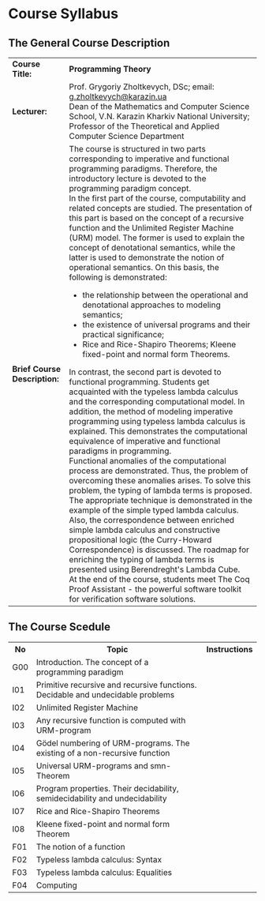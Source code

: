 <H1><b>Course Syllabus</b></H1>
<H2>The General Course Description</H2>
<table>
  <tr><td><b>Course Title:</b></td><td><b>Programming Theory</b></td></tr>
  <tr><td><b>Lecturer:</b></td><td>Prof. Grygoriy Zholtkevych, DSc;
  email: <a href="mailto:g.zholtkevych@karazin.ua">g.zholtkevych@karazin.ua</a><br/>
  Dean of the Mathematics and Computer Science School, V.N. Karazin Kharkiv National University;<br/>
  Professor of the Theoretical and Applied Computer Science Department</td></tr>
  <tr><td><b>Brief Course Description:</b></td><td>
  The course is structured in two parts corresponding to imperative and functional programming paradigms.
  Therefore, the introductory lecture is devoted to the programming paradigm concept.<br/>
  In the first part of the course, computability and related concepts are studied.
  The presentation of this part is based on the concept of a recursive function and the Unlimited Register Machine (URM) model.
  The former is used to explain the concept of denotational semantics, while the latter is used to demonstrate the notion of operational semantics.
  On this basis, the following is demonstrated:
  <ul>
  <li>the relationship between the operational and denotational approaches to modeling semantics;</li>
  <li>the existence of universal programs and their practical significance;</li>
  <li>Rice and Rice-Shapiro Theorems; Kleene fixed-point and normal form Theorems.</li>
  </ul>
  In contrast, the second part is devoted to functional programming.
  Students get acquainted with the typeless lambda calculus and the corresponding computational model.
  In addition, the method of modeling imperative programming using typeless lambda calculus is explained. This demonstrates the computational equivalence of imperative and functional paradigms in programming.<br/>
  Functional anomalies of the computational process are demonstrated. Thus, the problem of overcoming these anomalies arises.
  To solve this problem, the typing of lambda terms is proposed. The appropriate technique is demonstrated in the example of the simple typed lambda calculus.
  Also, the correspondence between enriched simple lambda calculus and constructive propositional logic (the Curry-Howard Correspondence) is discussed.
  The roadmap for enriching the typing of lambda terms is presented using Berendreght's Lambda Cube.<br/>
  At the end of the course, students meet The Coq Proof Assistant - the powerful software toolkit for verification software solutions.
  </td></tr>
</table>
<H2>The Course Scedule</H2> 
<table>
<tr><th>No</th><th>Topic</th><th>Instructions</th></tr>
<tr><td>G00</td><td>Introduction. The concept of a programming paradigm</td><td></td></tr>  
<tr><td>I01</td><td>Primitive recursive and recursive functions. Decidable and undecidable problems</td><td></td></tr>
<tr><td>I02</td><td>Unlimited Register Machine</td><td></td></tr>
<tr><td>I03</td><td>Any recursive function is computed with URM-program</td><td></td></tr>
<tr><td>I04</td><td>Gödel numbering of URM-programs. The existing of a non-recursive function</td><td></td></tr>
<tr><td>I05</td><td>Universal URM-programs and smn-Theorem</td><td></td></tr>
<tr><td>I06</td><td>Program properties. Their decidability, semidecidability and undecidability</td><td></td></tr>
<tr><td>I07</td><td>Rice and Rice-Shapiro Theorems</td><td></td></tr>
<tr><td>I08</td><td>Kleene fixed-point and normal form Theorem</td><td></td></tr>
<tr><td>F01</td><td>The notion of a function</td><td></td></tr>
<tr><td>F02</td><td>Typeless lambda calculus: Syntax</td><td></td></tr>
<tr><td>F03</td><td>Typeless lambda calculus: Equalities</td><td></td></tr>
<tr><td>F04</td><td>Computing </td><td></td></tr>

</table>
 
